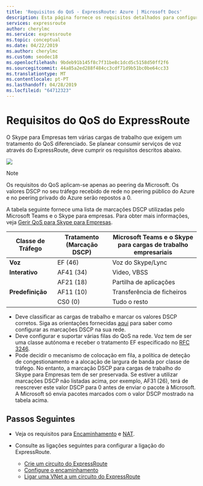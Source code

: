 ```yaml
---
title: 'Requisitos do QoS - ExpressRoute: Azure | Microsoft Docs'
description: Esta página fornece os requisitos detalhados para configurar e gerir o QoS. Skype para serviços de negócios/voz são discutidos.
services: expressroute
author: cherylmc
ms.service: expressroute
ms.topic: conceptual
ms.date: 04/22/2019
ms.author: cherylmc
ms.custom: seodec18
ms.openlocfilehash: 9bdeb91b145f8c7f31be8c1dcd5c5158d50ff2f6
ms.sourcegitcommit: 44a85a2ed288f484cc3cdf71d9b51bc0be64cc33
ms.translationtype: MT
ms.contentlocale: pt-PT
ms.lasthandoff: 04/28/2019
ms.locfileid: "64712323"
---
```

# <a name="expressroute-qos-requirements"></a>Requisitos do QoS do ExpressRoute
O Skype para Empresas tem várias cargas de trabalho que exigem um tratamento do QoS diferenciado. Se planear consumir serviços de voz através do ExpressRoute, deve cumprir os requisitos descritos abaixo.

![](./media/expressroute-qos/expressroute-qos.png)

> [!NOTE]
> Os requisitos do QoS aplicam-se apenas ao peering da Microsoft. Os valores DSCP no seu tráfego recebido de rede no peering público do Azure e no peering privado do Azure serão repostos a 0. 
> 
> 

A tabela seguinte fornece uma lista de marcações DSCP utilizadas pelo Microsoft Teams e o Skype para empresas. Para obter mais informações, veja [Gerir QoS para Skype para Empresas](https://docs.microsoft.com/SkypeForBusiness/manage/network-management/qos/managing-quality-of-service-QoS).

| **Classe de Tráfego** | **Tratamento (Marcação DSCP)** | **Microsoft Teams e o Skype para cargas de trabalho empresariais** |
| --- | --- | --- |
| **Voz** |EF (46) |Voz do Skype/Lync |
| **Interativo** |AF41 (34) |Video, VBSS |
| |AF21 (18) |Partilha de aplicações | 
| **Predefinição** |AF11 (10) |Transferência de ficheiros |
| |CS0 (0) |Tudo o resto |

* Deve classificar as cargas de trabalho e marcar os valores DSCP corretos. Siga as orientações fornecidas [aqui](https://docs.microsoft.com/SkypeForBusiness/manage/network-management/qos/configuring-port-ranges-for-your-skype-clients#configure-quality-of-service-policies-for-clients-running-on-windows-10) para saber como configurar as marcações DSCP na sua rede.
* Deve configurar e suportar várias filas do QoS na rede. Voz tem de ser uma classe autónoma e receber o tratamento EF especificado no [RFC 3246](https://www.ietf.org/rfc/rfc3246.txt). 
* Pode decidir o mecanismo de colocação em fila, a política de deteção de congestionamento e a alocação de largura de banda por classe de tráfego. No entanto, a marcação DSCP para cargas de trabalho do Skype para Empresas tem de ser preservada. Se estiver a utilizar marcações DSCP não listadas acima, por exemplo, AF31 (26), terá de reescrever este valor DSCP para 0 antes de enviar o pacote à Microsoft. A Microsoft só envia pacotes marcados com o valor DSCP mostrado na tabela acima. 

## <a name="next-steps"></a>Passos Seguintes
* Veja os requisitos para [Encaminhamento](expressroute-routing.md) e [NAT](expressroute-nat.md).
* Consulte as ligações seguintes para configurar a ligação do ExpressRoute.
  
  * [Crie um circuito do ExpressRoute](expressroute-howto-circuit-classic.md)
  * [Configure o encaminhamento](expressroute-howto-routing-classic.md)
  * [Ligar uma VNet a um circuito do ExpressRoute](expressroute-howto-linkvnet-classic.md)

